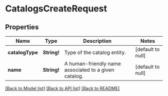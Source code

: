# CatalogsCreateRequest

## Properties
Name | Type | Description | Notes
------------ | ------------- | ------------- | -------------
**catalogType** | **String!** | Type of the catalog entity. | [default to null]
**name** | **String!** | A human-friendly name associated to a given catalog. | [default to null]

[[Back to Model list]](../README.md#documentation-for-models) [[Back to API list]](../README.md#documentation-for-api-endpoints) [[Back to README]](../README.md)


